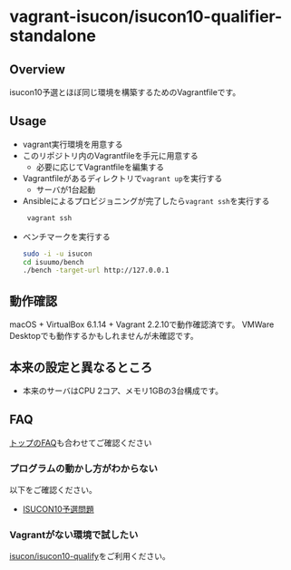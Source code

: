 # vagrant-isucon/isucon10-qualifier-standalone

## Overview

isucon10予選とほぼ同じ環境を構築するためのVagrantfileです。

## Usage

* vagrant実行環境を用意する
* このリポジトリ内のVagrantfileを手元に用意する
  * 必要に応じてVagrantfileを編集する
* Vagrantfileがあるディレクトリで`vagrant up`を実行する
  * サーバが1台起動
* Ansibleによるプロビジョニングが完了したら`vagrant ssh`を実行する
  ```sh
   vagrant ssh
  ```
* ベンチマークを実行する
  ```sh
  sudo -i -u isucon
  cd isuumo/bench
  ./bench -target-url http://127.0.0.1
  ```

## 動作確認

macOS + VirtualBox 6.1.14 + Vagrant 2.2.10で動作確認済です。
VMWare Desktopでも動作するかもしれませんが未確認です。

## 本来の設定と異なるところ

* 本来のサーバはCPU 2コア、メモリ1GBの3台構成です。

## FAQ

[トップのFAQ](../README.md)も合わせてご確認ください

### プログラムの動かし方がわからない

以下をご確認ください。

- [ISUCON10予選問題](https://github.com/isucon/isucon10-qualify)

### Vagrantがない環境で試したい

[isucon/isucon10-qualify](https://github.com/isucon/isucon10-qualify)をご利用ください。

